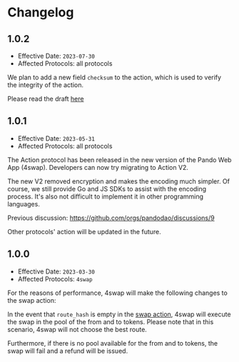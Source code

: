 # Changelog

## 1.0.2 

- Effective Date: `2023-07-30`
- Affected Protocols: all protocols

We plan to add a new field `checksum` to the action, which is used to verify the integrity of the action.

Please read the draft [here](https://developers.pando.im/references/action.html#pando-action-protocol-checksum)

## 1.0.1

- Effective Date: `2023-05-31`
- Affected Protocols: all protocols

The Action protocol has been released in the new version of the Pando Web App (4swap). Developers can now try migrating to Action V2.

The new V2 removed encryption and makes the encoding much simpler. Of course, we still provide Go and JS SDKs to assist with the encoding process. It's also not difficult to implement it in other programming languages.

Previous discussion: https://github.com/orgs/pandodao/discussions/9

Other protocols' action will be updated in the future.

## 1.0.0

- Effective Date: `2023-03-30`
- Affected Protocols: `4swap`

For the reasons of performance, 4swap will make the following changes to the swap action:

In the event that `route_hash` is empty in the [swap action](../references/4swap/action#swap), 4swap will execute the swap in the pool of the from and to tokens. Please note that in this scenario, 4swap will not choose the best route. 

Furthermore, if there is no pool available for the from and to tokens, the swap will fail and a refund will be issued.